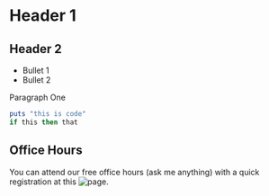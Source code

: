 # Header 1

## Header 2

* Bullet 1
* Bullet 2

Paragraph One

```ruby
puts "this is code"
if this then that
```

## Office Hours
You can attend our free office hours (ask me anything) with a quick registration at this ![page](http://www.google.com). 
